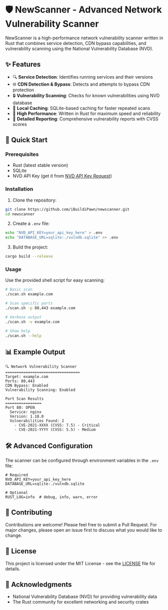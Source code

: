 # 🛡️ NewScanner - Advanced Network Vulnerability Scanner

NewScanner is a high-performance network vulnerability scanner written in Rust that combines service detection, CDN bypass capabilities, and vulnerability scanning using the National Vulnerability Database (NVD).

## ✨ Features

- 🔍 **Service Detection**: Identifies running services and their versions
- 🌐 **CDN Detection & Bypass**: Detects and attempts to bypass CDN protection
- 🔒 **Vulnerability Scanning**: Checks for known vulnerabilities using NVD database
- 💾 **Local Caching**: SQLite-based caching for faster repeated scans
- 🚀 **High Performance**: Written in Rust for maximum speed and reliability
- 📝 **Detailed Reporting**: Comprehensive vulnerability reports with CVSS scores

## 🚀 Quick Start

### Prerequisites

- Rust (latest stable version)
- SQLite
- NVD API Key (get it from [NVD API Key Request](https://nvd.nist.gov/developers/request-an-api-key))

### Installation

1. Clone the repository:
```bash
git clone https://github.com/iBuildiPawn/newscanner.git
cd newscanner
```

2. Create a `.env` file:
```bash
echo "NVD_API_KEY=your_api_key_here" > .env
echo "DATABASE_URL=sqlite:./vulndb.sqlite" >> .env
```

3. Build the project:
```bash
cargo build --release
```

### Usage

Use the provided shell script for easy scanning:

```bash
# Basic scan
./scan.sh example.com

# Scan specific ports
./scan.sh -p 80,443 example.com

# Verbose output
./scan.sh -v example.com

# Show help
./scan.sh --help
```

## 📊 Example Output

```
🔍 Network Vulnerability Scanner
=================================
Target: example.com
Ports: 80,443
CDN Bypass: Enabled
Vulnerability Scanning: Enabled

Port Scan Results
================
Port 80: OPEN
  Service: nginx
  Version: 1.18.0
  Vulnerabilities Found: 2
    - CVE-2021-XXXX (CVSS: 7.5) - Critical
    - CVE-2021-YYYY (CVSS: 5.5) - Medium
```

## 🛠️ Advanced Configuration

The scanner can be configured through environment variables in the `.env` file:

```env
# Required
NVD_API_KEY=your_api_key_here
DATABASE_URL=sqlite:./vulndb.sqlite

# Optional
RUST_LOG=info  # debug, info, warn, error
```

## 🤝 Contributing

Contributions are welcome! Please feel free to submit a Pull Request. For major changes, please open an issue first to discuss what you would like to change.

## 📝 License

This project is licensed under the MIT License - see the [LICENSE](LICENSE) file for details.

## 🙏 Acknowledgments

- National Vulnerability Database (NVD) for providing vulnerability data
- The Rust community for excellent networking and security crates